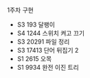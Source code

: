 1주차 구현 <br>
- S3 193 달팽이 <br>
- S4 1244 스위치 켜고 끄기 <br>
- S3 20291 파일 정리 <br>
- S3 17413 단어 뒤집기 2 <br>
- S1 2615 오목 <br>
- S1 9934 완전 이진 트리 <br>
